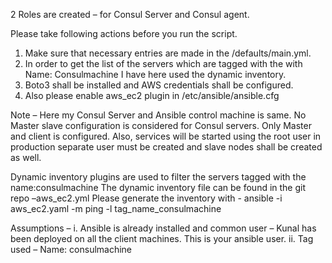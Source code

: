 
2 Roles are created – for Consul Server and Consul agent. 

Please take following actions before you run the script.
1)	Make sure that necessary entries are made in the /defaults/main.yml.
2)	In order to get the list of the servers which are tagged with the with Name: Consulmachine I have here used the dynamic inventory. 
3)	Boto3 shall be installed and AWS credentials shall be configured.
4)	Also please enable aws_ec2 plugin in /etc/ansible/ansible.cfg

Note – Here my Consul Server and Ansible control machine is same. No Master slave configuration is considered for Consul servers. Only Master and client is configured. Also, services will be started using the root user in production separate user must be created and slave nodes shall be created as well.

Dynamic inventory plugins are used to filter the servers tagged with the name:consulmachine
The dynamic inventory file can be found in the git repo –aws_ec2.yml 
Please generate the inventory with - ansible -i aws_ec2.yaml -m ping -l tag_name_consulmachine

Assumptions – 
i.	Ansible is already installed and common user – Kunal has been deployed on all the client machines. This is your ansible user. 
ii.	Tag used – Name: consulmachine

